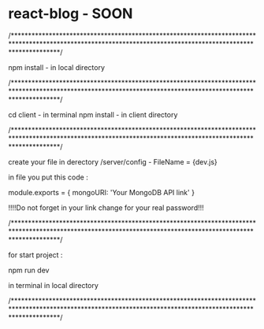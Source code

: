 # react-blog - SOON
/*************************************************************************************************************************************************************/

npm install - in local directory

/*************************************************************************************************************************************************************/

cd client - in terminal
npm install - in client directory

/*************************************************************************************************************************************************************/

create your file in derectory /server/config - FileName = {dev.js}

in file you put this code :


module.exports = {
    mongoURI: 'Your MongoDB API link'
}

!!!!Do not forget in your link change <password> for your real password!!!
  
/*************************************************************************************************************************************************************/

for start project :

npm run dev

in terminal in local directory


/*************************************************************************************************************************************************************/
